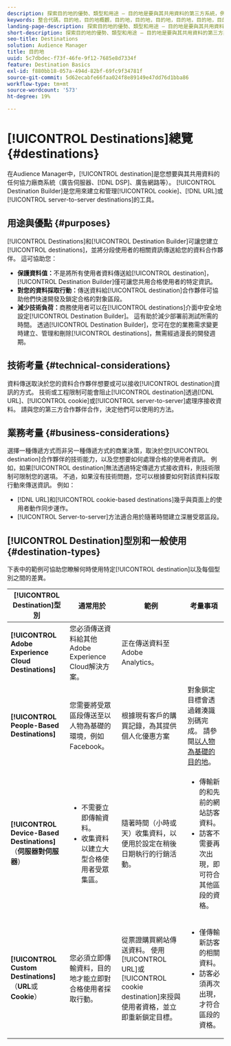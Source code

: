 ```yaml
---
description: 探索目的地的優勢、類型和用途 – 目的地是要與其共用資料的第三方系統，例如廣告伺服器或 DSP。使用 Destination Builder 來建立和管理 Cookie、URL 或伺服器對伺服器目的地。
keywords: 整合代碼，目的地，目的地概觀，目的地，目的地，目的地，目的地，目的地，目的地，目的地，目的地，目的地，目的地
landing-page-description: 探索目的地的優勢、類型和用途 – 目的地是要與其共用資料的第三方系統，例如廣告伺服器或 DSP。使用 Destination Builder 來建立和管理 Cookie、URL 或伺服器對伺服器目的地。
short-description: 探索目的地的優勢、類型和用途 – 目的地是要與其共用資料的第三方系統，例如廣告伺服器或 DSP。使用 Destination Builder 來建立和管理 Cookie、URL 或伺服器對伺服器目的地。
seo-title: Destinations
solution: Audience Manager
title: 目的地
uuid: 5c7dbdec-f73f-46fe-9f12-7685e8d7334f
feature: Destination Basics
exl-id: f880bb18-057a-494d-82bf-69fc9f34781f
source-git-commit: 5d62ecabfe66faa024f8e89149e47dd76d1bba86
workflow-type: tm+mt
source-wordcount: '573'
ht-degree: 19%

---
```


# [!UICONTROL Destinations]總覽 {#destinations}

在Audience Manager中，[!UICONTROL destination]是您想要與其共用資料的任何協力廠商系統（廣告伺服器、[!DNL DSP]、廣告網路等）。 [!UICONTROL Destination Builder]是您用來建立和管理[!UICONTROL cookie]、[!DNL URL]或[!UICONTROL server-to-server destinations]的工具。

## 用途與優點 {#purposes}

<!-- c_destinations.xml -->

[!UICONTROL Destinations]和[!UICONTROL Destination Builder]可讓您建立[!UICONTROL destinations]，並將分段使用者的相關資訊傳送給您的資料合作夥伴。 這可協助您：

* **保護資料值：**&#x200B;不是將所有使用者資料傳送給[!UICONTROL destination]，[!UICONTROL Destination Builder]僅可讓您共用合格使用者的特定資訊。
* **對您的資料採取行動：**&#x200B;傳送資料給[!UICONTROL destination]合作夥伴可協助他們快速開發及鎖定合格的對象區段。
* **減少技術負荷：**&#x200B;商務使用者可以在[!UICONTROL destinations]介面中安全地設定[!UICONTROL Destination Builder]。 這有助於減少部署前測試所需的時間。 透過[!UICONTROL Destination Builder]，您可在您的業務需求變更時建立、管理和刪除[!UICONTROL destinations]，無需經過漫長的開發週期。

## 技術考量 {#technical-considerations}

<!-- destination-delivery-methods.xml -->

資料傳送取決於您的資料合作夥伴想要或可以接收[!UICONTROL destination]資訊的方式。 技術或工程限制可能會阻止[!UICONTROL destination]透過[!DNL URL]、[!UICONTROL cookie]或[!UICONTROL server-to-server]處理序接收資料。 請與您的第三方合作夥伴合作，決定他們可以使用的方法。

## 業務考量 {#business-considerations}

選擇一種傳遞方式而非另一種傳遞方式的商業決策，取決於您[!UICONTROL destination]合作夥伴的技術能力，以及您想要如何處理合格的使用者資訊。 例如，如果[!UICONTROL destination]無法透過特定傳遞方式接收資料，則技術限制可限制您的選項。 不過，如果沒有技術問題，您可以根據要如何對該資料採取行動來傳送資訊。 例如：

* [!DNL URL]和[!UICONTROL cookie-based destinations]幾乎與頁面上的使用者動作同步運作。
* [!UICONTROL Server-to-server]方法適合用於隨著時間建立深層受眾區段。

## [!UICONTROL Destination]型別和一般使用 {#destination-types}

下表中的範例可協助您瞭解何時使用特定[!UICONTROL destination]以及每個型別之間的差異。

| [!UICONTROL Destination]型別 | 通常用於 | 範例 | 考量事項 |
|--- |--- |--- |--- |
| **[!UICONTROL Adobe Experience Cloud Destinations]** | 您必須傳送資料給其他Adobe Experience Cloud解決方案。 | 正在傳送資料至Adobe Analytics。 |  |
| **[!UICONTROL People-Based Destinations]** | 您需要將受眾區段傳送至以人物為基礎的環境，例如Facebook。 | 根據現有客戶的購買記錄，為其提供個人化優惠方案 | 對象鎖定目標會透過雜湊識別碼完成。 請參閱[以人物為基礎的目的地](people-based-destinations-overview.md)。 |
| **[!UICONTROL Device-Based Destinations]** （**伺服器對伺服器**） | <ul><li>不需要立即傳輸資料。</li><li>收集資料以建立大型合格使用者受眾集區。</li></ul> | 隨著時間（小時或天）收集資料，以便用於設定在稍後日期執行的行銷活動。 | <ul><li>傳輸新的和先前的網站訪客資料。 </li><li>訪客不需要再次出現，即可符合其他區段的資格。</li></ul> |
| **[!UICONTROL Custom Destinations]** （**URL**&#x200B;或&#x200B;**Cookie**） | 您必須立即傳輸資料，目的地才能立即對合格使用者採取行動。 | 從票證購買網站傳送資料。 使用[!UICONTROL URL]或[!UICONTROL cookie destination]來授與使用者資格，並立即重新鎖定目標。 | <ul><li>僅傳輸新訪客的相關資料。 </li><li>訪客必須再次出現，才符合區段的資格。</li></ul> |
